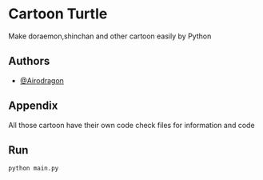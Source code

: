
# Cartoon Turtle

Make doraemon,shinchan and other cartoon easily by Python


## Authors

- [@Airodragon](https://www.github.com/Airodragon)

  
## Appendix

All those cartoon have their own code check files for information and code
  
## Run

```
python main.py
```


  